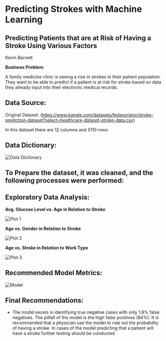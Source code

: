 # Predicting Strokes with Machine Learning

## Predicting Patients that are at Risk of Having a Stroke Using Various Factors 

Kevin Barnett

**Business Problem**:

A family medicine clinic is seeing a rise in strokes in their patient population. They want to be able to predict if a patient is at risk for stroke based on data they already input into their electronic medical records.
 
## Data Source:

 Original Dataset: (https://www.kaggle.com/datasets/fedesoriano/stroke-prediction-dataset?select=healthcare-dataset-stroke-data.csv)
 
 In this dataset there are 12 columns and 5110 rows.
 
 ## Data Dictionary:
 
 ![Data Dictionary](https://github.com/kevinbrnett/Stroke-Predictions-Classification/blob/main/images/Data%20Dictionary.png)

## To Prepare the dataset, it was cleaned, and the following processes were performed:

## Exploratory Data Analysis:

**Avg. Glucose Level vs. Age in Relation to Stroke**

![Plot 1](https://github.com/kevinbrnett/Stroke-Predictions-Classification/blob/main/images/Glucose_vs_Age_Plot.png)



**Age vs. Gender in Relation to Stroke**

![Plot 2](https://github.com/kevinbrnett/Stroke-Predictions-Classification/blob/main/images/Age_vs_Gender_Stroke.png)



**Age vs. Stroke in Relation to Work Type**

![Plot 3](https://github.com/kevinbrnett/Stroke-Predictions-Classification/blob/main/images/Age_vs_Stroke_Work.png)


## Recommended Model Metrics:

![Model](https://github.com/kevinbrnett/Stroke-Predictions-Classification/blob/main/images/Recommended_Model.png)

## Final Recommendations:

-  The model excels in identifying true negative cases with only 1.8% false negatives. The pitfall of the model is the high false positives (84%). It is recommended that a physician use the model to rule out the probability of having a stroke. In cases of the model predicting that a patient will have a stroke further testing should be conducted


